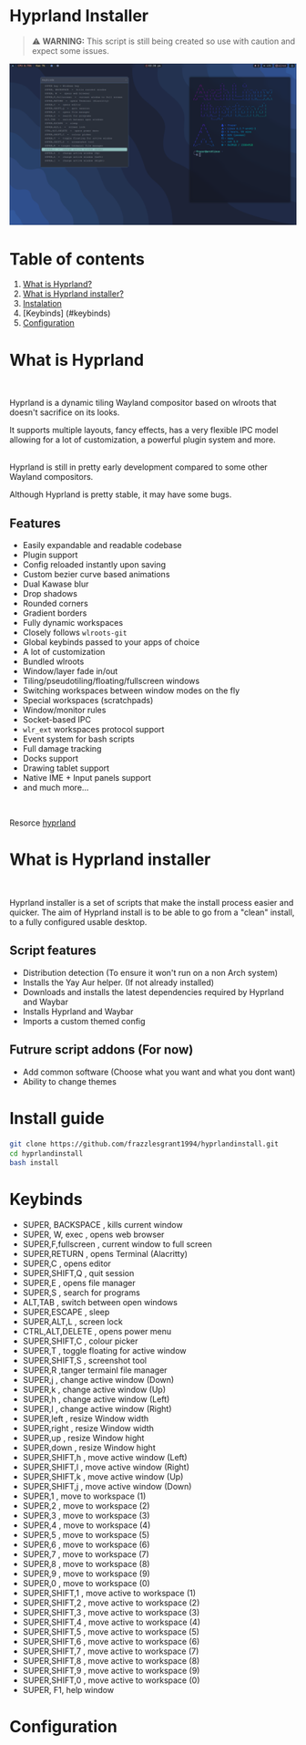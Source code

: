 # Hyprland Installer

 > :warning: **WARNING:** This script is still being created so use with caution and expect some issues. 

![Screenshot](https://github.com/frazzlesgrant1994/hyprlandinstall/blob/main/screenshots/Screenshot1.png)

# Table of contents
1. [What is Hyprland?](#about)
2. [What is Hyprland installer?](#aboutinstall)
3. [Instalation](#instalation)
4. [Keybinds] (#keybinds)
5. [Configuration](#config)



# What is Hyprland <a name="about">

<br>

Hyprland is a dynamic tiling Wayland compositor based on wlroots that doesn't sacrifice on its looks.

It supports multiple layouts, fancy effects, has a very flexible IPC model allowing for a lot of customization, a powerful plugin system and more.
<br>
<br>

Hyprland is still in pretty early development compared to some other Wayland compositors.

Although Hyprland is pretty stable, it may have some bugs.

## Features

- Easily expandable and readable codebase
- Plugin support
- Config reloaded instantly upon saving
- Custom bezier curve based animations
- Dual Kawase blur
- Drop shadows
- Rounded corners
- Gradient borders
- Fully dynamic workspaces
- Closely follows `wlroots-git`
- Global keybinds passed to your apps of choice
- A lot of customization
- Bundled wlroots
- Window/layer fade in/out
- Tiling/pseudotiling/floating/fullscreen windows
- Switching workspaces between window modes on the fly
- Special workspaces (scratchpads)
- Window/monitor rules
- Socket-based IPC
- `wlr_ext` workspaces protocol support
- Event system for bash scripts
- Full damage tracking
- Docks support
- Drawing tablet support
- Native IME + Input panels support
- and much more...
<br>

Resorce [hyprland](https://github.com/hyprwm/Hyprland)


# What is Hyprland installer <a name="aboutinstall">
<br>

Hyprland installer is a set of scripts that make the install process easier and quicker. 
The aim of Hyprland install is to be able to go from a "clean" install, to a fully 
configured usable desktop.  

## Script features

- Distribution detection (To ensure it won't run on a non Arch system)
- Installs the Yay Aur helper. (If not already installed)
- Downloads and installs the latest dependencies required by Hyprland and Waybar
- Installs Hyprland and Waybar 
- Imports a custom themed config


## Futrure script addons (For now)

- Add common software (Choose what you want and what you dont want)
- Ability to change themes





# Install guide <a name="instalation">

```bash
git clone https://github.com/frazzlesgrant1994/hyprlandinstall.git
cd hyprlandinstall
bash install
```


# Keybinds <a name="keybinds">

- SUPER, BACKSPACE , kills current window
- SUPER, W, exec , opens web browser
- SUPER,F,fullscreen , current window to full screen
- SUPER,RETURN , opens Terminal (Alacritty)
- SUPER,C , opens editor   
- SUPER,SHIFT,Q , quit session
- SUPER,E , opens file manager
- SUPER,S , search for programs
- ALT,TAB , switch between open windows
- SUPER,ESCAPE , sleep
- SUPER,ALT,L , screen lock
- CTRL,ALT,DELETE , opens power menu
- SUPER,SHIFT,C , colour picker
- SUPER,T , toggle floating for active window
- SUPER,SHIFT,S , screenshot tool
- SUPER,R ,tanger termainl file manager
- SUPER,j , change active window (Down)
- SUPER,k , change active window (Up)
- SUPER,h , change active window (Left)
- SUPER,l , change active window (Right)
- SUPER,left , resize Window width
- SUPER,right , resize Window width
- SUPER,up , resize Window hight
- SUPER,down , resize Window hight
- SUPER,SHIFT,h , move active window (Left)
- SUPER,SHIFT,l , move active window (Right)
- SUPER,SHIFT,k , move active window (Up)
- SUPER,SHIFT,j , move active window (Down)
- SUPER,1 , move to workspace (1)
- SUPER,2 , move to workspace (2)
- SUPER,3 , move to workspace (3)
- SUPER,4 , move to workspace (4)
- SUPER,5 , move to workspace (5)
- SUPER,6 , move to workspace (6)
- SUPER,7 , move to workspace (7)
- SUPER,8 , move to workspace (8)
- SUPER,9 , move to workspace (9)
- SUPER,0 , move to workspace (0)
- SUPER,SHIFT,1 , move active to workspace (1)
- SUPER,SHIFT,2 , move active to workspace (2)
- SUPER,SHIFT,3 , move active to workspace (3)
- SUPER,SHIFT,4 , move active to workspace (4)
- SUPER,SHIFT,5 , move active to workspace (5)
- SUPER,SHIFT,6 , move active to workspace (6)
- SUPER,SHIFT,7 , move active to workspace (7)
- SUPER,SHIFT,8 , move active to workspace (8)
- SUPER,SHIFT,9 , move active to workspace (9)
- SUPER,SHIFT,0 , move active to workspace (0)
- SUPER, F1, help window


# Configuration <a name="config" >


